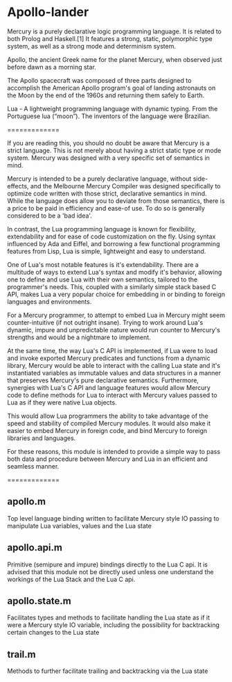 Apollo-lander
=============

Mercury is a purely declarative logic programming language. It is related to 
both Prolog and Haskell.[1] It features a strong, static, polymorphic 
type system, as well as a strong mode and determinism system.

Apollo, the ancient Greek name for the planet Mercury, when observed just before
dawn as a morning star.

The Apollo spacecraft was composed of three parts designed to accomplish the 
American Apollo program's goal of landing astronauts on the Moon by the end of 
the 1960s and returning them safely to Earth.

Lua - A lightweight programming language with dynamic typing.
From the Portuguese lua (“moon”). The inventors of the language were Brazilian.

=============

If you are reading this, you should no doubt be aware that Mercury is a
strict language.  This is not merely about having a strict static type
or mode system. Mercury was designed with a very specific set of semantics
in mind.  

Mercury is intended to be a purely declarative language, without 
side-effects, and the Melbourne Mercury Compiler was designed specifically 
to optimize code written with those strict, declarative semantics in mind.  
While the language does allow you to deviate from those semantics, there 
is a price to be paid in efficiency and ease-of use.  To do so is generally
considered to be a 'bad idea'.

In contrast, the Lua programming language is known for flexibility,
extendability and for ease of code customization on the fly.  Using syntax
influenced by Ada and Eiffel, and borrowing a few functional programming
features from Lisp, Lua is simple, lightweight and easy to understand.

One of Lua's most notable features is it's extendability.  There are a
multitude of ways to extend Lua's syntax and modify it's behavior,
allowing one to define and use Lua with their own semantics, tailored
to the programmer's needs.
This, coupled with a similarly simple stack based C API, makes Lua a very
popular choice for embedding in or binding to foreign languages and
environments.

For a Mercury programmer, to attempt to embed Lua in Mercury might seem
counter-intuitive (if not outright insane).  Trying to work around
Lua's dynamic, impure and unpredictable nature would run counter to
Mercury's strengths and would be a nightmare to implement.

At the same time, the way Lua's C API is implemented, if Lua were to load
and invoke exported Mercury predicates and functions from a dynamic library,
Mercury would be able to interact with the calling Lua state and it's
instantiated variables as immutable values and data structures in a manner
that preserves Mercury's pure declarative semantics.  Furthermore, 
synergies with Lua's C API and language features would allow Mercury code 
to define methods for Lua to interact with Mercury values passed to Lua as 
if they were native Lua objects.  

This would allow Lua programmers the ability to take advantage of the speed 
and stability of compiled Mercury modules. It would also make it easier
to embed Mercury in foreign code, and bind Mercury to foreign libraries and
languages.
 
For these reasons, this module is intended to provide a simple way to pass 
both data and procedure between Mercury 
and Lua in an efficient and seamless manner.

=============

apollo.m
--------

Top level language binding written to facilitate Mercury style IO passing to manipulate Lua 
variables, values and the Lua state

apollo.api.m
----

Primitive (semipure and impure) bindings directly to the Lua C api.
It is advised that this module not be directly used unless one understand the workings
of the Lua Stack and the Lua C api.


apollo.state.m
--------------

Facilitates types and methods to facilitate handling the Lua state as if it were a 
Mercury style IO variable, including the possibility for backtracking certain
changes to the Lua state

trail.m
-------

Methods to further facilitate trailing and backtracking via the Lua state


	
	
		






